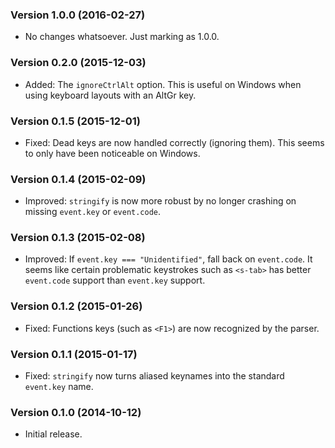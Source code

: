 ### Version 1.0.0 (2016-02-27) ###

- No changes whatsoever. Just marking as 1.0.0.


### Version 0.2.0 (2015-12-03) ###

- Added: The `ignoreCtrlAlt` option. This is useful on Windows when using
  keyboard layouts with an AltGr key.


### Version 0.1.5 (2015-12-01) ###

- Fixed: Dead keys are now handled correctly (ignoring them). This seems to only
  have been noticeable on Windows.


### Version 0.1.4 (2015-02-09) ###

- Improved: `stringify` is now more robust by no longer crashing on missing
  `event.key` or `event.code`.


### Version 0.1.3 (2015-02-08) ###

- Improved: If `event.key === "Unidentified"`, fall back on `event.code`. It
  seems like certain problematic keystrokes such as `<s-tab>` has better
  `event.code` support than `event.key` support.


### Version 0.1.2 (2015-01-26) ###

- Fixed: Functions keys (such as `<F1>`) are now recognized by the parser.


### Version 0.1.1 (2015-01-17) ###

- Fixed: `stringify` now turns aliased keynames into the standard `event.key`
  name.


### Version 0.1.0 (2014-10-12) ###

- Initial release.
